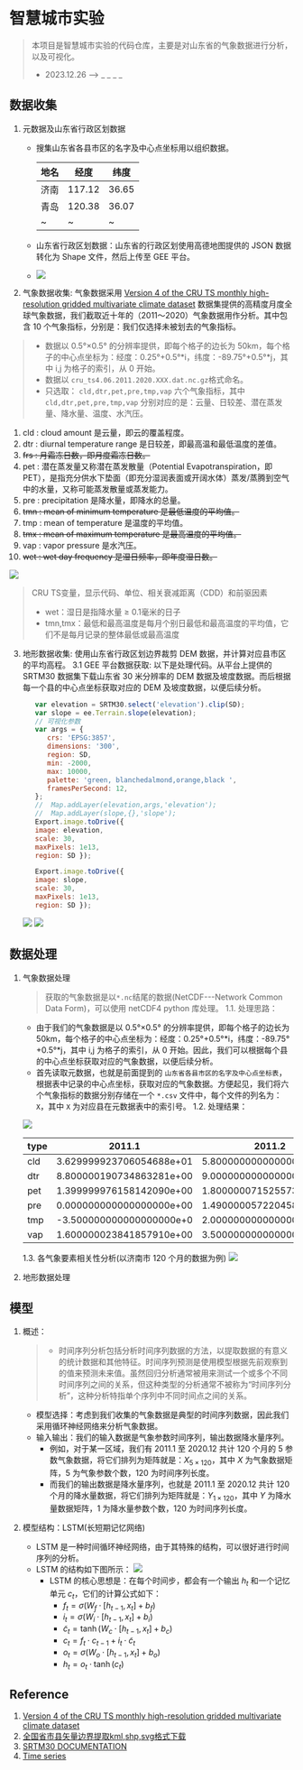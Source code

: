 # 智慧城市实验
> 本项目是智慧城市实验的代码仓库，主要是对山东省的气象数据进行分析，以及可视化。
> - 2023.12.26 --> _ _ _ _
## 数据收集
1. 元数据及山东省行政区划数据
   - 搜集山东省各县市区的名字及中心点坐标用以组织数据。

      |地名|经度|纬度|
      |---|---|---|
      |济南|117.12|36.65|
      |青岛|120.38|36.07|
      |~|~|~|

   - 山东省行政区划数据：山东省的行政区划使用高德地图提供的 JSON 数据转化为 Shape 文件，然后上传至 GEE 平台。
  
   - ![](imgs/山东行政区划.jpg)
2. 气象数据收集: 气象数据采用 [Version 4 of the CRU TS monthly high-resolution gridded multivariate climate dataset](https://www.nature.com/articles/s41597-020-0453-3) 数据集提供的高精度月度全球气象数据，我们截取近十年的（2011～2020）气象数据用作分析。其中包含 10 个气象指标，分别是：我们仅选择未被划去的气象指标。
> - 数据以 0.5°×0.5° 的分辨率提供，即每个格子的边长为 50km，每个格子的中心点坐标为：经度：0.25°+0.5°*i，纬度：-89.75°+0.5°*j，其中 i,j 为格子的索引，从 0 开始。
> - 数据以 `cru_ts4.06.2011.2020.XXX.dat.nc.gz`格式命名。
> - 只选取： `cld,dtr,pet,pre,tmp,vap` 六个气象指标，其中 `cld,dtr,pet,pre,tmp,vap` 分别对应的是：云量、日较差、潜在蒸发量、降水量、温度、水汽压。

   1. cld : cloud amount 是云量，即云的覆盖程度。
   2. dtr : diurnal temperature range 是日较差，即最高温和最低温度的差值。
   3. ~~frs : 月霜冻日数，即月度霜冻日数。~~
   4. pet : 潜在蒸发量又称潜在蒸发散量（Potential Evapotranspiration，即PET），是指充分供水下垫面（即充分湿润表面或开阔水体）蒸发/蒸腾到空气中的水量，又称可能蒸发散量或蒸发能力。
   5. pre : precipitation 是降水量，即降水的总量。
   6. ~~tmn : mean of minimum temperature 是最低温度的平均值。~~
   7. tmp : mean of temperature 是温度的平均值。
   8. ~~tmx : mean of maximum temperature 是最高温度的平均值。~~
   9.  vap : vapor pressure 是水汽压。
   10. ~~wet : wet day frequency 是湿日频率，即年度湿日数。~~

   ![](imgs/CRU.png)
   > CRU TS变量，显示代码、单位、相关衰减距离（CDD）和前驱因素
   > - wet：湿日是指降水量 ≥ 0.1毫米的日子
   > - tmn,tmx：最低和最高温度是每月个别日最低和最高温度的平均值，它们不是每月记录的整体最低或最高温度

3. 地形数据收集: 使用山东省行政区划边界裁剪 DEM 数据，并计算对应县市区的平均高程。
   3.1 GEE 平台数据获取: 以下是处理代码。从平台上提供的 SRTM30 数据集下载山东省 30 米分辨率的 DEM 数据及坡度数据。而后根据每一个县的中心点坐标获取对应的 DEM 及坡度数据，以便后续分析。
   ```js
      var elevation = SRTM30.select('elevation').clip(SD);
      var slope = ee.Terrain.slope(elevation);
      // 可视化参数
      var args = {
         crs: 'EPSG:3857',
         dimensions: '300',
         region: SD,
         min: -2000,
         max: 10000,
         palette: 'green, blanchedalmond,orange,black ',
         framesPerSecond: 12,
      };
      //  Map.addLayer(elevation,args,'elevation');
      //  Map.addLayer(slope,{},'slope');
      Export.image.toDrive({
      image: elevation,   
      scale: 30, 
      maxPixels: 1e13,
      region: SD });

      Export.image.toDrive({
      image: slope,
      scale: 30,
      maxPixels: 1e13,
      region: SD });
   ```
   ![](imgs/DEM.jpg)
   ![](imgs/slope.jpg)

## 数据处理
1. 气象数据处理
   > 获取的气象数据是以`*.nc`结尾的数据(NetCDF---Network Common Data Form)，可以使用 netCDF4 python 库处理。
   1.1. 处理思路：
      - 由于我们的气象数据是以 0.5°×0.5° 的分辨率提供，即每个格子的边长为 50km，每个格子的中心点坐标为：经度：0.25°+0.5°*i，纬度：-89.75°+0.5°*j，其中 i,j 为格子的索引，从 0 开始。因此，我们可以根据每个县的中心点坐标获取对应的气象数据，以便后续分析。
      - 首先读取元数据，也就是前面提到的 `山东省各县市区的名字及中心点坐标表`，根据表中记录的中心点坐标，获取对应的气象数据。方便起见，我们将六个气象指标的数据分别存储在一个 `*.csv` 文件中，每个文件的列名为：`X`，其中 `X` 为对应县在元数据表中的索引号。
   1.2. 处理结果：

      ![](imgs/处理后数据.jpg)

      |type|2011.1|2011.2|...|2020.12|
      |---|---|---|---|---|
      |cld|3.629999923706054688e+01|5.800000000000000000e+01|...|~|
      |dtr|8.800000190734863281e+00|9.000000000000000000e+00|...|~|
      |pet|1.399999976158142090e+00|1.800000071525573730e+00|...|~|
      |pre|0.000000000000000000e+00|1.490000057220458984e+01|...|~|
      |tmp|-3.500000000000000000e+0|2.000000000000000000e+0|...|~|
      |vap|1.600000023841857910e+00|3.500000000000000000e+00|...|~|

   1.3. 各气象要素相关性分析(以济南市 120 个月的数据为例)
   ![](imgs/heatmap.png)
2. 地形数据处理

## 模型
1. 概述：
   > - 时间序列分析包括分析时间序列数据的方法，以提取数据的有意义的统计数据和其他特征。时间序列预测是使用模型根据先前观察到的值来预测未来值。虽然回归分析通常被用来测试一个或多个不同时间序列之间的关系，但这种类型的分析通常不被称为“时间序列分析”，这种分析特指单个序列中不同时间点之间的关系。

   - 模型选择：考虑到我们收集的气象数据是典型的时间序列数据，因此我们采用循环神经网络来分析气象数据。
   - 输入输出：我们的输入数据是气象参数时间序列，输出数据降水量序列。
     - 例如，对于某一区域，我们有 2011.1 至 2020.12 共计 120 个月的 5 参数气象数据，将它们排列为矩阵就是：$X_{5\times 120}$，其中 $X$ 为气象数据矩阵，5 为气象参数个数，120 为时间序列长度。
     - 而我们的输出数据是降水量序列，也就是 2011.1 至 2020.12 共计 120 个月的降水量数据，将它们排列为矩阵就是：$Y_{1\times 120}$，其中 $Y$ 为降水量数据矩阵，1 为降水量参数个数，120 为时间序列长度。

2. 模型结构：LSTM(长短期记忆网络)
   - LSTM 是一种时间循环神经网络，由于其特殊的结构，可以很好进行时间序列的分析。
   - LSTM 的结构如下图所示：
      ![](imgs/LSTM.png)
      - LSTM 的核心思想是：在每个时间步，都会有一个输出 $h_t$ 和一个记忆单元 $c_t$，它们的计算公式如下：
         - $f_t=\sigma(W_f\cdot[h_{t-1},x_t]+b_f)$
         - $i_t=\sigma(W_i\cdot[h_{t-1},x_t]+b_i)$
         - $\tilde{c}_t=\tanh(W_c\cdot[h_{t-1},x_t]+b_c)$
         - $c_t=f_t\cdot c_{t-1}+i_t\cdot\tilde{c}_t$
         - $o_t=\sigma(W_o\cdot[h_{t-1},x_t]+b_o)$
         - $h_t=o_t\cdot\tanh(c_t)$


## Reference
1. [Version 4 of the CRU TS monthly high-resolution gridded multivariate climate dataset](https://www.nature.com/articles/s41597-020-0453-3)
2. [全国省市县矢量边界提取kml,shp,svg格式下载](https://dx3377.com/map/bound)
3. [SRTM30 DOCUMENTATION](https://icesat.gsfc.nasa.gov/icesat/tools/SRTM30_Documentation.html)
4. [Time series](https://en.wikipedia.org/wiki/Time_series)



